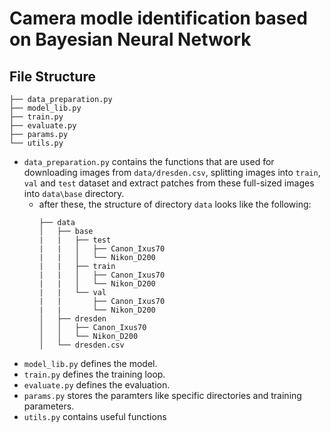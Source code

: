 # Camera modle identification based on Bayesian Neural Network

## File Structure

```
├── data_preparation.py
├── model_lib.py
├── train.py
├── evaluate.py
├── params.py
└── utils.py
```
- `data_preparation.py` contains the functions that are used for downloading images from `data/dresden.csv`, splitting images into `train`, `val` and `test` dataset and extract patches from these full-sized images into `data\base` directory.
  - after these, the structure of directory `data` looks like the following:
    ```
    ├── data
    │   ├── base
    |   |   ├── test
    |   |   │   ├── Canon_Ixus70
    |   |   │   └── Nikon_D200
    |   |   ├── train
    |   |   │   ├── Canon_Ixus70
    |   |   │   └── Nikon_D200
    |   |   └── val
    |   |       ├── Canon_Ixus70
    |   |       └── Nikon_D200
    │   ├── dresden
    │   │   ├── Canon_Ixus70
    │   │   └── Nikon_D200
    │   └── dresden.csv
    ```
- `model_lib.py` defines the model.
- `train.py` defines the training loop.
- `evaluate.py` defines the evaluation.
- `params.py` stores the paramters like specific directories and training parameters.
- `utils.py` contains useful functions
